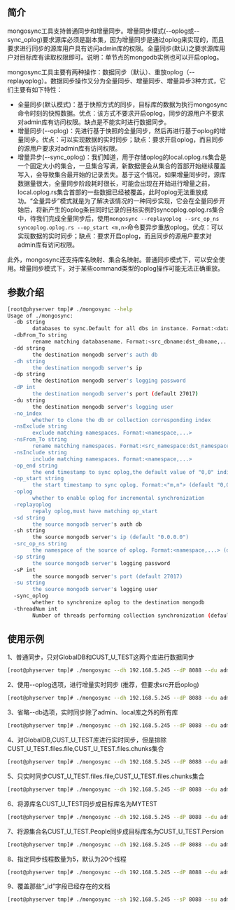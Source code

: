 ## 简介

​	mongosync工具支持普通同步和增量同步。增量同步模式(--oplog或--sync_oplog)要求源库必须是副本集，因为增量同步是通过oplog来实现的，而且要求进行同步的源库用户具有访问admin库的权限。全量同步(默认)之要求源库用户对目标库有读取权限即可。说明：单节点的mongodb实例也可以开启oplog。

​	mongosync工具主要有两种操作：数据同步（默认）、重放oplog（--replayoplog）。数据同步操作又分为全量同步、增量同步、增量异步3种方式，它们主要有如下特性：

- 全量同步(默认模式)：基于快照方式的同步，目标库的数据为执行mongosync命令时刻的快照数据。优点：该方式不要求开启oplog，同步的源用户不要求对admin库有访问权限。缺点是不能实时进行数据同步。
- 增量同步(--oplog)：先进行基于快照的全量同步，然后再进行基于oplog的增量同步。优点：可以实现数据的实时同步；缺点：要求开启oplog，而且同步的源用户要求对admin库有访问权限。
- 增量异步(--sync_oplog)：我们知道，用于存储oplog的local.oplog.rs集合是一个固定大小的集合，一旦集合写满，新数据便会从集合的首部开始继续覆盖写入，会导致集合最开始的记录丢失。基于这个情况，如果增量同步时，源库数据量很大，全量同步阶段耗时很长，可能会出现在开始进行增量之前，local.oplog.rs集合首部的一些数据已经被覆盖，此时oplog无法重放成功。“全量异步”模式就是为了解决该情况的一种同步实现，它会在全量同步开始后，将新产生的oplog条目同时记录的目标实例的syncoplog.oplog.rs集合中，待我们完成全量同步后，使用`mongosync --replayoplog --src_op_ns syncoplog.oplog.rs --op_start <m,n>`命令要异步重放oplog。优点：可以实现数据的实时同步；缺点：要求开启oplog，而且同步的源用户要求对admin库有访问权限。

​	此外，mongosync还支持库名映射、集合名映射。普通同步模式下，可以安全使用。增量同步模式下，对于某些command类型的oplog操作可能无法正确重放。

## 参数介绍

```bash
[root@physerver tmp]# ./mongosync --help
Usage of ./mongosync:
  -db string
        databases to sync.Default for all dbs in instance. Format:<database-name,...>. Namespace control sub-parameters: --nsExclude,--nsInclude,--nsFrom_To
  -dbFrom_To string
        rename matching databasename. Format:<src_dbname:dst_dbname,...>
  -dd string
        the destination mongodb server's auth db
  -dh string
        the destination mongodb server's ip
  -dp string
        the destination mongodb server's logging password
  -dP int
        the destination mongodb server's port (default 27017)
  -du string
        the destination mongodb server's logging user
  -no_index
        whether to clone the db or collection corresponding index
  -nsExclude string
        exclude matching namespaces. Format:<namespace,...>
  -nsFrom_To string
        rename matching namespaces. Format:<src_namespace:dst_namespace,...>
  -nsInclude string
        include matching namespaces. Format:<namespace,...>
  -op_end string
        the end timestamp to sync oplog,the default value of "0,0" indicates the current latest oplog. Format:<"m,n"> (default "0,0")
  -op_start string
        the start timestamp to sync oplog. Format:<"m,n"> (default "0,0")
  -oplog
        whether to enable oplog for incremental synchronization
  -replayoplog
        repaly oplog,must have matching op_start
  -sd string
        the source mongodb server's auth db
  -sh string
        the source mongodb server's ip (default "0.0.0.0")
  -src_op_ns string
        the namespace of the source of oplog. Format:<namespace,...> (default "local.oplog.rs")
  -sp string
        the source mongodb server's logging password
  -sP int
        the source mongodb server's port (default 27017)
  -su string
        the source mongodb server's logging user
  -sync_oplog
        whether to synchronize oplog to the destination mongodb
  -threadNum int
        Number of threads performing collection synchronization (default 20)
```

## 使用示例

1、普通同步，只对GlobalDB和CUST_U_TEST这两个库进行数据同步

```bash
[root@physerver tmp]# ./mongosync --dh 192.168.5.245 --dP 8088 --du admin --dp 111111 --dd admin --sh 192.168.5.182 --sP 8088 -db GlobalDB,CUST_U_TEST
```

2、使用--oplog选项，进行增量实时同步 (推荐，但要求src开启oplog)

```bash
[root@physerver tmp]# ./mongosync --dh 192.168.5.245 --dP 8088 --du admin --dp 111111 --dd admin --sh 192.168.5.182 --sP 8088 -db GlobalDB,CUST_U_TEST --oplog
```

3、省略--db选项，实时同步除了admin、local库之外的所有库

```bash
[root@physerver tmp]# ./mongosync --dh 192.168.5.245 --dP 8088 --du admin --dp 111111 --dd admin --sh 192.168.5.182 --sP 8088 --oplog
```

4、对GlobalDB,CUST_U_TEST库进行实时同步，但是排除CUST_U_TEST.files.file,CUST_U_TEST.files.chunks集合

```bash
[root@physerver tmp]# ./mongosync --dh 192.168.5.245 --dP 8088 --du admin --dp 111111 --dd admin --sh 192.168.5.182 --sP 8088 -db GlobalDB,CUST_U_TEST --nsExclude "CUST_U_TEST.files.file,CUST_U_TEST.files.chunks" --oplog
```

5、只实时同步CUST_U_TEST.files.file,CUST_U_TEST.files.chunks集合

```bash
[root@physerver tmp]# ./mongosync --dh 192.168.5.245 --dP 8088 --du admin --dp 111111 --dd admin --sh 192.168.5.182 --sP 8088 -db CUST_U_TEST --nsInclude "CUST_U_TEST.files.file,CUST_U_TEST.files.chunks" --oplog
```

6、将源库名CUST_U_TEST同步成目标库名为MYTEST

```bash
[root@physerver tmp]# ./mongosync --dh 192.168.5.245 --dP 8088 --du admin --dp 111111 --dd admin --sh 192.168.5.182 --sP 8088 -db CUST_U_TEST --dbFrom_To CUST_U_TEST:MYTEST
```

7、将源集合名CUST_U_TEST.People同步成目标库名为CUST_U_TEST.Persion

```bash
[root@physerver tmp]# ./mongosync --dh 192.168.5.245 --dP 8088 --du admin --dp 111111 --dd admin --sh 192.168.5.182 --sP 8088 -db CUST_U_TEST --nsFrom_To CUST_U_TEST.People:CUST_U_TEST.Persion
```

8、指定同步线程数量为5，默认为20个线程

```bash
[root@physerver tmp]# ./mongosync --dh 192.168.5.245 --dP 8088 --du admin --dp 111111 --dd admin --sh 192.168.5.182 --sP 8088 -db GlobalDB,CUST_U_TEST --threadNum 5
```

9、覆盖那些“_id”字段已经存在的文档

```bash
[root@physerver tmp]# ./mongosync --sh 192.168.5.245 --sP 8088 --su admin --sp 111111 --sd admin --dh 192.168.5.182 --dP 8088 -db GlobalDB --overwrite
```